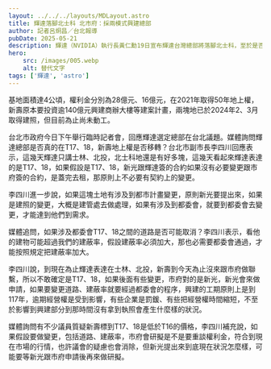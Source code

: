 ```yaml
---
layout: ../../../layouts/MDLayout.astro
title: 輝達落腳北士科 北市府：採兩模式興建總部
author: 記者呂炯昌／台北報導
pubDate: 2025-05-21
description: 輝達（NVIDIA）執行長黃仁勳19日宣布輝達台灣總部將落腳北士科，至於是否選定新光人壽的T17、T18用地引發外界關注。北市府今（21）日表示，新壽可以蓋完將商辦大樓租給輝達，就沒有必要跟市府變更合約，若是涉及都市變更就要建管處、都委會做變更。
hero:
    src: /images/005.webp
    alt: 替代文字
tags: ['輝達', 'astro']
---
```


基地面積達4公頃，權利金分別為28億元、16億元，在2021年取得50年地上權，新壽原本要投資逾140億元興建商辦大樓等建案計畫，兩塊地已於2024年2、3月取得建照，但目前為止尚未動工。

台北市政府今日下午舉行臨時記者會，回應輝達選定總部在台北議題。媒體詢問輝達總部是否真的在T17、18，新壽地上權是否移轉？台北市副市長李四川回應表示，這幾天輝達只講士林、北投，北士科地還是有好多塊，這幾天看起來輝達表達的是T17、18，如果假設是T17、18，新光跟輝達簽的合約如果沒有必要變更跟市府簽的合約，是蓋完去租，那原則上不必要有契約上的變更。

李四川進一步說，如果這塊土地有涉及到都市計畫變更，原則新光要提出來，如果是建照的變更，大概是建管處去做處理，如果有涉及到都委會，就要到都委會去變更，才能達到他們到需求。

媒體追問，如果涉及都委會T17、18之間的道路是否可能取消？李四川表示，看他的建物可能超過我們的建蔽率，假設建蔽率必須加大，那也必需要都委會通過，才能按照規定把建蔽率加大。

李四川說，到現在為止輝達表達在士林、北投，新壽到今天為止沒來跟市府做聯繫，所以不敢確定是T17、18，如果後面有些變更，市府對的是新光，新光會來做申請，如果要變更道路、建蔽率就要經過都委會的程序，興建的工期原則上是到117年，逾期經營權是受到影響，有些企業是罰鍰、有些把經營權時間縮短，不至於影響到興建部分到那時間沒有拿到執照會產生什麼樣的狀況。

媒體詢問有不少議員質疑新壽標到T17、18是低於T16的價格，李四川補充說，如果假設要做變更，包括道路、建蔽率，市府會研擬是不是要重談權利金，符合到現在市場的行情，也許議會的疑慮也會消除，但新光提出來到底現在狀況怎麼樣，可能要等新光跟市府申請後再來做研擬。

